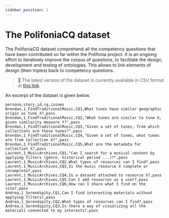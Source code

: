 ```yaml
---
sidebar_position: 1
---
```


# The PolifoniaCQ dataset

The PolifoniaCQ dataset comprehend all the competency questions that have been contributed so far within the Polifonia project. It is an ongoing effort to iteratively improve the corpus of questions, to facilitate the design, development and testing of ontologies. This allows to link elements of design (then triples) back to competency questions.

> :floppy_disk: The latest version of the dataset is currently available in CSV format at [this link](https://github.com/polifonia-project/idea/blob/main/data/cq_sanity_checks.csv). 

An excerpt of the dataset is given below.

```csv
persona,story,id,cq,issues
Brendan,1_FindTraditionalMusic,CQ1,What tunes have similar geographic origin as tune X?,pass
Brendan,1_FindTraditionalMusic,CQ2,"What tunes are similar to tune X, given similarity measure Y?",pass
Brendan,1_FindTraditionalMusic,CQ3,"Given a set of tunes, from which collections are these tunes?",pass
Brendan,1_FindTraditionalMusic,CQ4,"Given a set of tunes, what tunes are from collection X?",pass
Brendan,1_FindTraditionalMusic,CQ5,What are the metadata for collection X?,pass
Laurent,1_MusicArchives,CQ1,"Can I search for a musical content by applying filters (genre, historical period ...)?",pass
Laurent,1_MusicArchives,CQ2,What types of resources can I find?,pass
Laurent,1_MusicArchives,CQ3,Is the music resource X complete or incomplete?,pass
Laurent,1_MusicArchives,CQ4,Is a dataset attached to resource X?,pass
Laurent,1_MusicArchives,CQ5,Can I add resources as a user?,pass
Laurent,1_MusicArchives,CQ6,How can I share what I find on the site?,pass
Andrea,1_Serendipity,CQ1,Can I find interesting materials without applying filters?,pass
Andrea,1_Serendipity,CQ2,What types of resources can I find?,pass
Andrea,1_Serendipity,CQ3,Is there a way of visualizing all the materials connected to my interests?,pass
```